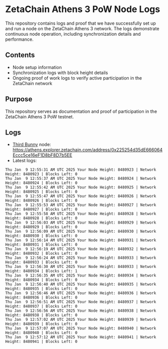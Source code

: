 # ZetaChain Athens 3 PoW Node Logs
This repository contains logs and proof that we have successfully set up and run a node on the ZetaChain Athens 3 network. The logs demonstrate continuous node operation, including synchronization details and performance.

## Contents
- Node setup information
- Synchronization logs with block height details
- Ongoing proof of work logs to verify active participation in the ZetaChain network

## Purpose
This repository serves as documentation and proof of participation in the ZetaChain Athens 3 PoW testnet.

## Logs

- [Third Bunny](https://thirdbunny.xyz/) node: https://athens.explorer.zetachain.com/address/0x225254d35dE666064Eccc5ce16eF1D8bF8D7b5EE
- Latest logs:
```
Thu Jan  9 12:55:31 AM UTC 2025 Your Node Height: 8480923 | Network Height: 8480923 | Blocks Left: 0
Thu Jan  9 12:55:37 AM UTC 2025 Your Node Height: 8480924 | Network Height: 8480924 | Blocks Left: 0
Thu Jan  9 12:55:42 AM UTC 2025 Your Node Height: 8480925 | Network Height: 8480925 | Blocks Left: 0
Thu Jan  9 12:55:47 AM UTC 2025 Your Node Height: 8480926 | Network Height: 8480926 | Blocks Left: 0
Thu Jan  9 12:55:53 AM UTC 2025 Your Node Height: 8480927 | Network Height: 8480927 | Blocks Left: 0
Thu Jan  9 12:55:58 AM UTC 2025 Your Node Height: 8480928 | Network Height: 8480928 | Blocks Left: 0
Thu Jan  9 12:56:03 AM UTC 2025 Your Node Height: 8480929 | Network Height: 8480929 | Blocks Left: 0
Thu Jan  9 12:56:09 AM UTC 2025 Your Node Height: 8480930 | Network Height: 8480930 | Blocks Left: 0
Thu Jan  9 12:56:14 AM UTC 2025 Your Node Height: 8480931 | Network Height: 8480931 | Blocks Left: 0
Thu Jan  9 12:56:19 AM UTC 2025 Your Node Height: 8480932 | Network Height: 8480932 | Blocks Left: 0
Thu Jan  9 12:56:24 AM UTC 2025 Your Node Height: 8480933 | Network Height: 8480933 | Blocks Left: 0
Thu Jan  9 12:56:30 AM UTC 2025 Your Node Height: 8480933 | Network Height: 8480934 | Blocks Left: 1
Thu Jan  9 12:56:35 AM UTC 2025 Your Node Height: 8480934 | Network Height: 8480934 | Blocks Left: 0
Thu Jan  9 12:56:40 AM UTC 2025 Your Node Height: 8480935 | Network Height: 8480935 | Blocks Left: 0
Thu Jan  9 12:56:46 AM UTC 2025 Your Node Height: 8480936 | Network Height: 8480936 | Blocks Left: 0
Thu Jan  9 12:56:51 AM UTC 2025 Your Node Height: 8480937 | Network Height: 8480937 | Blocks Left: 0
Thu Jan  9 12:56:56 AM UTC 2025 Your Node Height: 8480938 | Network Height: 8480938 | Blocks Left: 0
Thu Jan  9 12:57:02 AM UTC 2025 Your Node Height: 8480939 | Network Height: 8480939 | Blocks Left: 0
Thu Jan  9 12:57:07 AM UTC 2025 Your Node Height: 8480940 | Network Height: 8480940 | Blocks Left: 0
Thu Jan  9 12:57:12 AM UTC 2025 Your Node Height: 8480941 | Network Height: 8480941 | Blocks Left: 0
```
